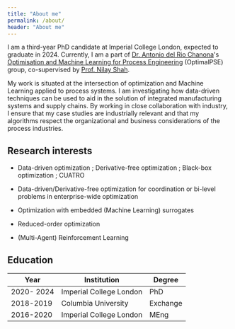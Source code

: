 ```yaml
---
title: "About me"
permalink: /about/
header: "About me"
---
```


I am a third-year PhD candidate at Imperial College London, expected to graduate in 2024.
Currently, I am a part of [Dr. Antonio del Rio Chanona](https://www.imperial.ac.uk/people/a.del-rio-chanona)'s [Optimisation and Machine Learning for Process Engineering](https://www.imperial.ac.uk/optimisation-and-machine-learning-for-process-engineering/about-us/) (OptimalPSE) group, co-supervised by [Prof. Nilay Shah](https://www.imperial.ac.uk/people/n.shah).

My work is situated at the intersection of optimization and Machine Learning applied to process systems. I am investigating how data-driven techniques can be used to aid in the solution of integrated manufacturing systems and supply chains. By working in close collaboration with industry, I ensure that my case studies are industrially relevant and that my algorithms respect the organizational and business considerations of the process industries.

## Research interests

- Data-driven optimization ; Derivative-free optimization ; Black-box optimization ; CUATRO 

- Data-driven/Derivative-free optimization for coordination or bi-level problems in enterprise-wide optimization

- Optimization with embedded (Machine Learning) surrogates

- Reduced-order optimization

- (Multi-Agent) Reinforcement Learning

## Education

| Year       | Institution             | Degree   |
|------------|-------------------------|----------|
| 2020- 2024 | Imperial College London | PhD      |
| 2018-2019  | Columbia  University    | Exchange |
| 2016-2020  | Imperial College London | MEng     |


